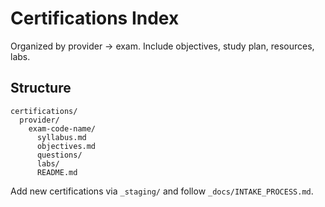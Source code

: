 # Certifications Index

Organized by provider → exam. Include objectives, study plan, resources, labs.

## Structure
```
certifications/
  provider/
    exam-code-name/
      syllabus.md
      objectives.md
      questions/
      labs/
      README.md
```

Add new certifications via `_staging/` and follow `_docs/INTAKE_PROCESS.md`.
